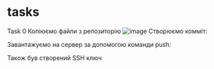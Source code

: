 # tasks
Task 0
Копіюємо файли з репозиторію
![image](https://user-images.githubusercontent.com/85607923/122563383-d126b980-d04c-11eb-95c6-103f80f16ef2.png)
Створюємо комміт:

Завантажуємо на сервер за допомогою команди push:

Також був створений SSH ключ
